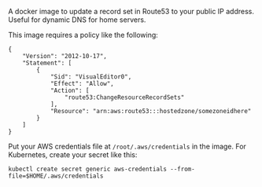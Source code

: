 A docker image to update a record set in Route53 to your public IP address. Useful for dynamic DNS for home servers.

This image requires a policy like the following:

```
{
    "Version": "2012-10-17",
    "Statement": [
        {
            "Sid": "VisualEditor0",
            "Effect": "Allow",
            "Action": [
                "route53:ChangeResourceRecordSets"
            ],
            "Resource": "arn:aws:route53:::hostedzone/somezoneidhere"
        }
    ]
}
```

Put your AWS credentials file at `/root/.aws/credentials` in the image. For Kubernetes, create your secret like this:

```
kubectl create secret generic aws-credentials --from-file=$HOME/.aws/credentials
```
